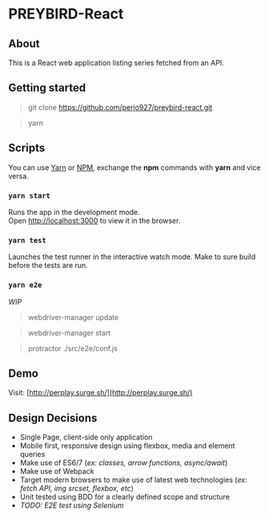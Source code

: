 # PREYBIRD-React

## About
This is a React web application listing series fetched from an API.

## Getting started
> git clone https://github.com/perjo927/preybird-react.git

> yarn

## Scripts
You can use [Yarn](https://yarnpkg.com) or [NPM](https://www.npmjs.com/), exchange the **npm** commands with **yarn** and vice versa.

### `yarn start`
Runs the app in the development mode.<br>
Open [http://localhost:3000](http://localhost:3000) to view it in the browser.


### `yarn test`
Launches the test runner in the interactive watch mode. Make to sure build before the tests are run.<br>

### `yarn e2e`
*WIP*
> webdriver-manager update

> webdriver-manager start

> protractor ./src/e2e/conf.js


## Demo
Visit: [http://perplay.surge.sh/](http://perplay.surge.sh/)

## Design Decisions
* Single Page, client-side only application
* Mobile first, responsive design using flexbox, media and element queries
* Make use of ES6/7 (_ex: classes, arrow functions, async/await_)
* Make use of Webpack
* Target modern browsers to make use of latest web technologies (_ex: fetch API, img srcset, flexbox, etc_)
* Unit tested using BDD for a clearly defined scope and structure
* _TODO: E2E test using Selenium_

